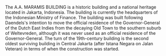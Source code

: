 The A.A. MARAMIS BUILDING is a historic building and a national heritage located in Jakarta, Indonesia. The building is currently the headquarters of the Indonesian Ministry of Finance. The building was built following Daendels's intention to move the official residence of the Governor-General of the Dutch East Indies from the decaying Old Town to the southern suburb of Weltevreden, although it was never used as an official residence of the Governor-General. The turn of the 19th-century building is the second oldest surviving building in Central Jakarta (after Istana Negara on Jalan Veteran) in terms of when the construction was started.
